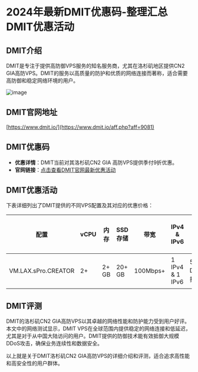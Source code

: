# 2024年最新DMIT优惠码-整理汇总DMIT优惠活动

## DMIT介绍
DMIT是专注于提供高防御VPS服务的知名服务商，尤其在洛杉矶地区提供CN2 GIA高防VPS。DMIT的服务以高质量的防护和优质的网络连接而著称，适合需要高防御和稳定网络环境的用户。

![image](https://github.com/StevenScottglH/DMIT/assets/167663024/9b4a65bc-ac09-4c6a-ae6f-deeca1f3cddb)

## DMIT官网地址
[https://www.dmit.io/](https://www.dmit.io/aff.php?aff=9081)

## DMIT优惠码
- **优惠详情**：DMIT当前对其洛杉矶CN2 GIA 高防VPS提供季付9折优惠。
- **官网链接**：[点击查看DMIT官网最新优惠活动](https://www.dmit.io/aff.php?aff=9081)

## DMIT优惠活动
下表详细列出了DMIT提供的不同VPS配置及其对应的优惠价格：

| 配置        | vCPU | 内存 | SSD存储 | 带宽    | IPv4 & IPv6   | 防护级别         | 价格               | 购买链接 |
|-----------|------|-----|---------|--------|--------------|------------------|-------------------|----------|
| VM.LAX.sPro.CREATOR | 2+   | 2+ GB| 20+ GB  | 100Mbps+ | 1 IPv4 & 1 IPv6 | 5Tbps+ DDoS防护 | $71.99/季，年付$259.99 | [购买](https://www.dmit.io/aff.php?aff=9081&pid=130) |

## DMIT评测
DMIT的洛杉矶CN2 GIA高防VPS以其卓越的网络性能和防护能力受到用户好评。本文中的网络测试显示，DMIT VPS在全球范围内提供稳定的网络连接和低延迟，尤其是对于从中国大陆访问的用户。DMIT提供的防御技术能有效抵御大规模DDoS攻击，确保业务连续性和数据安全。

以上就是关于DMIT洛杉矶CN2 GIA高防VPS的详细介绍和评测，适合追求高性能和高安全性的用户群体。
